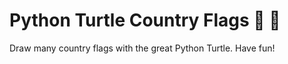 # Python Turtle Country Flags :snake: :turtle:
Draw many country flags with the great Python Turtle.
Have fun!
